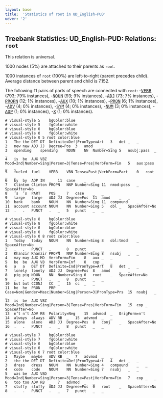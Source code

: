 ```yaml
---
layout: base
title:  'Statistics of root in UD_English-PUD'
udver: '2'
---
```


## Treebank Statistics: UD_English-PUD: Relations: `root`

This relation is universal.

1000 nodes (5%) are attached to their parents as `root`.

1000 instances of `root` (100%) are left-to-right (parent precedes child).
Average distance between parent and child is 7.152.

The following 11 pairs of parts of speech are connected with `root`: -<tt><a href="en_pud-pos-VERB.html">VERB</a></tt> (793; 79% instances), -<tt><a href="en_pud-pos-NOUN.html">NOUN</a></tt> (93; 9% instances), -<tt><a href="en_pud-pos-ADJ.html">ADJ</a></tt> (73; 7% instances), -<tt><a href="en_pud-pos-PROPN.html">PROPN</a></tt> (12; 1% instances), -<tt><a href="en_pud-pos-AUX.html">AUX</a></tt> (10; 1% instances), -<tt><a href="en_pud-pos-PRON.html">PRON</a></tt> (6; 1% instances), -<tt><a href="en_pud-pos-ADV.html">ADV</a></tt> (4; 0% instances), -<tt><a href="en_pud-pos-SYM.html">SYM</a></tt> (4; 0% instances), -<tt><a href="en_pud-pos-NUM.html">NUM</a></tt> (3; 0% instances), -<tt><a href="en_pud-pos-ADP.html">ADP</a></tt> (1; 0% instances), -<tt><a href="en_pud-pos-X.html">X</a></tt> (1; 0% instances).


~~~ conllu
# visual-style 5	bgColor:blue
# visual-style 5	fgColor:white
# visual-style 0	bgColor:blue
# visual-style 0	fgColor:white
# visual-style 0 5 root	color:blue
1	The	the	DET	DT	Definite=Def|PronType=Art	3	det	_	_
2	new	new	ADJ	JJ	Degree=Pos	3	amod	_	_
3	spending	spending	NOUN	NN	Number=Sing	5	nsubj:pass	_	_
4	is	be	AUX	VBZ	Mood=Ind|Number=Sing|Person=3|Tense=Pres|VerbForm=Fin	5	aux:pass	_	_
5	fueled	fuel	VERB	VBN	Tense=Past|VerbForm=Part	0	root	_	_
6	by	by	ADP	IN	_	11	case	_	_
7	Clinton	Clinton	PROPN	NNP	Number=Sing	11	nmod:poss	_	SpaceAfter=No
8	’s	’s	PART	POS	_	7	case	_	_
9	large	large	ADJ	JJ	Degree=Pos	11	amod	_	_
10	bank	bank	NOUN	NN	Number=Sing	11	compound	_	_
11	account	account	NOUN	NN	Number=Sing	5	obl	_	SpaceAfter=No
12	.	.	PUNCT	.	_	5	punct	_	_

~~~


~~~ conllu
# visual-style 8	bgColor:blue
# visual-style 8	fgColor:white
# visual-style 0	bgColor:blue
# visual-style 0	fgColor:white
# visual-style 0 8 root	color:blue
1	Today	today	NOUN	NN	Number=Sing	8	obl:tmod	_	SpaceAfter=No
2	,	,	PUNCT	,	_	8	punct	_	_
3	Khanzir	Khanzir	PROPN	NNP	Number=Sing	8	nsubj	_	_
4	may	may	AUX	MD	VerbForm=Fin	8	aux	_	_
5	be	be	AUX	VB	VerbForm=Inf	8	cop	_	_
6	a	a	DET	DT	Definite=Ind|PronType=Art	8	det	_	_
7	lonely	lonely	ADJ	JJ	Degree=Pos	8	amod	_	_
8	pig	pig	NOUN	NN	Number=Sing	0	root	_	SpaceAfter=No
9	,	,	PUNCT	,	_	8	punct	_	_
10	but	but	CCONJ	CC	_	15	cc	_	_
11	he	he	PRON	PRP	Case=Nom|Gender=Masc|Number=Sing|Person=3|PronType=Prs	15	nsubj	_	_
12	is	be	AUX	VBZ	Mood=Ind|Number=Sing|Person=3|Tense=Pres|VerbForm=Fin	15	cop	_	SpaceAfter=No
13	n’t	n’t	ADV	RB	Polarity=Neg	15	advmod	_	OrigForm=n't
14	always	always	ADV	RB	_	15	advmod	_	_
15	alone	alone	ADJ	JJ	Degree=Pos	8	conj	_	SpaceAfter=No
16	.	.	PUNCT	.	_	8	punct	_	_

~~~


~~~ conllu
# visual-style 7	bgColor:blue
# visual-style 7	fgColor:white
# visual-style 0	bgColor:blue
# visual-style 0	fgColor:white
# visual-style 0 7 root	color:blue
1	Maybe	maybe	ADV	RB	_	7	advmod	_	_
2	the	the	DET	DT	Definite=Def|PronType=Art	4	det	_	_
3	dress	dress	NOUN	NN	Number=Sing	4	compound	_	_
4	code	code	NOUN	NN	Number=Sing	7	nsubj	_	_
5	was	be	AUX	VBD	Mood=Ind|Number=Sing|Person=3|Tense=Past|VerbForm=Fin	7	cop	_	_
6	too	too	ADV	RB	_	7	advmod	_	_
7	stuffy	stuffy	ADJ	JJ	Degree=Pos	0	root	_	SpaceAfter=No
8	.	.	PUNCT	.	_	7	punct	_	_

~~~


